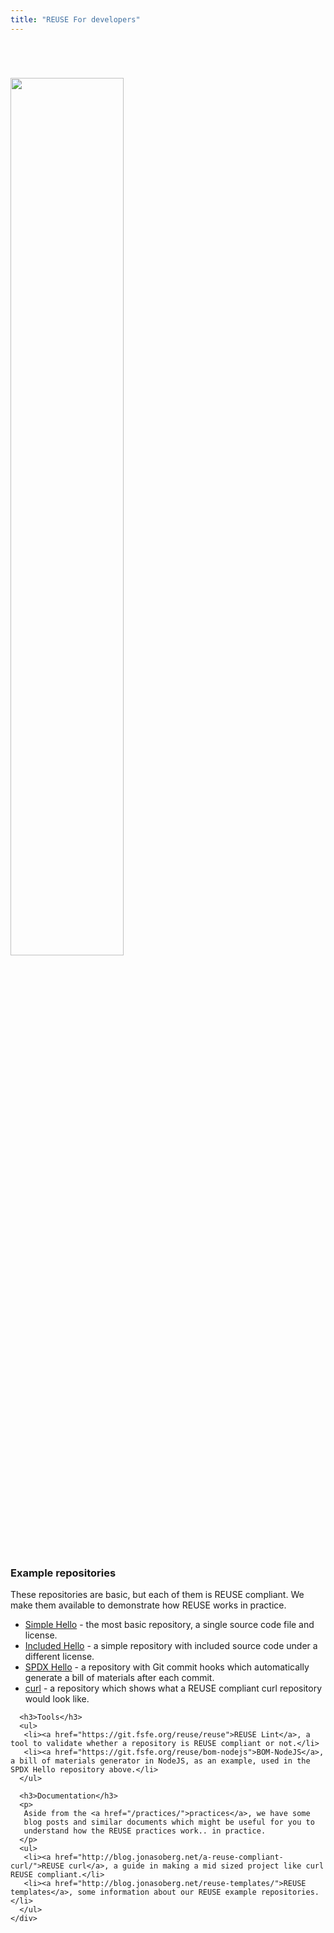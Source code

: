 ```yaml
---
title: "REUSE For developers"
---
```

<div class="intro-header">

<div class="container header-container">
    <div class="row">
       <div class="col-md-1"></div>
       <div class="intro-image col-md-3">
          <img src="/img/reuse.png" style="width: 60%; margin-top: 4em;" />
<center> <div style="width: 100%;margin-top: 3em;"><p>
             </p>
           </div></center>
       </div>

<div class="intro-message col-md-6">
      <h3>Example repositories</h3>
      <p>These repositories are basic, but each of them is REUSE compliant.
      We make them available to demonstrate how REUSE works in practice.</p>
      <ul>
       <li><a href="https://git.fsfe.org/reuse/simple-hello">Simple Hello</a> - the most basic repository, a single source code file and license.</li>
       <li><a href="https://git.fsfe.org/reuse/included-hello">Included Hello</a> - a simple repository with included source code under a different license.</li>
       <li><a href="https://git.fsfe.org/reuse/spdx-hello">SPDX Hello</a> - a repository with Git commit hooks which automatically generate a bill of materials after each commit.</li>
       <li><a href="https://git.fsfe.org/jonas/curl/src/reuse-compliant">curl</a> - a repository which shows what a REUSE compliant curl repository would look like.</li>
      </ul>

      <h3>Tools</h3>
      <ul>
       <li><a href="https://git.fsfe.org/reuse/reuse">REUSE Lint</a>, a tool to validate whether a repository is REUSE compliant or not.</li>
       <li><a href="https://git.fsfe.org/reuse/bom-nodejs">BOM-NodeJS</a>, a bill of materials generator in NodeJS, as an example, used in the SPDX Hello repository above.</li>
      </ul>

      <h3>Documentation</h3>
      <p>
       Aside from the <a href="/practices/">practices</a>, we have some
       blog posts and similar documents which might be useful for you to
       understand how the REUSE practices work.. in practice.
      </p>
      <ul>
       <li><a href="http://blog.jonasoberg.net/a-reuse-compliant-curl/">REUSE curl</a>, a guide in making a mid sized project like curl REUSE compliant.</li>
       <li><a href="http://blog.jonasoberg.net/reuse-templates/">REUSE templates</a>, some information about our REUSE example repositories.</li>
      </ul>
    </div>
</div>
</div>
